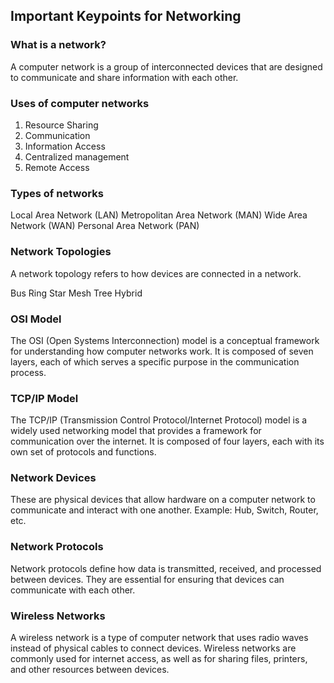Important Keypoints for Networking
-----------------------------------

### What is a network?
A computer network is a group of interconnected devices that are designed to communicate and share information with each other.

### Uses of computer networks
1. Resource Sharing
2. Communication
3. Information Access
4. Centralized management
5. Remote Access

### Types of networks
Local Area Network (LAN)
Metropolitan Area Network (MAN)
Wide Area Network (WAN)
Personal Area Network (PAN)

### Network Topologies
A network topology refers to how devices are connected in a network.

Bus
Ring
Star
Mesh
Tree
Hybrid

### OSI Model
The OSI (Open Systems Interconnection) model is a conceptual framework for understanding how computer networks work.
It is composed of seven layers, each of which serves a specific purpose in the communication process.

### TCP/IP Model
The TCP/IP (Transmission Control Protocol/Internet Protocol) model is a widely used networking model that provides a framework for communication over the internet.
It is composed of four layers, each with its own set of protocols and functions.

### Network Devices
These are physical devices that allow hardware on a computer network to communicate and interact with one another.
Example: Hub, Switch, Router, etc.

### Network Protocols
Network protocols define how data is transmitted, received, and processed between devices.
They are essential for ensuring that devices can communicate with each other.

### Wireless Networks
A wireless network is a type of computer network that uses radio waves instead of physical cables to connect devices.
Wireless networks are commonly used for internet access, as well as for sharing files, printers, and other resources between devices.

